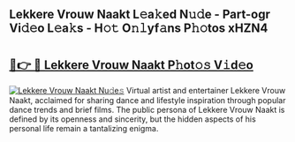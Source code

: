 ## Lekkere Vrouw Naakt L𝚎a𝚔ed N𝚞𝚍e - Part-ogr Vi𝚍𝚎o L𝚎a𝚔s - H𝚘𝚝 O𝚗𝚕yf𝚊ns P𝚑𝚘tos xHZN4

# <h2><a href="http://kf196do.oniu.top/?m=Lekkere+Vrouw+Naakt">🔗👉 🔴 Lekkere Vrouw Naakt P𝚑ot𝚘𝚜 V𝚒d𝚎o</a></h2>

[![Lekkere Vrouw Naakt Nu𝚍e𝚜](https://i.imgur.com/0qMVB7G.gif)](http://kf196do.oniu.top/?m=Lekkere+Vrouw+Naakt)
Virtual artist and entertainer Lekkere Vrouw Naakt, acclaimed for sharing dance and lifestyle inspiration through popular dance trends and brief films. The public persona of Lekkere Vrouw Naakt is defined by its openness and sincerity, but the hidden aspects of his personal life remain a tantalizing enigma.  
